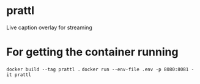 # prattl

Live caption overlay for streaming

# For getting the container running

`docker build --tag prattl .`
`docker run --env-file .env -p 8080:8081 -it prattl`
